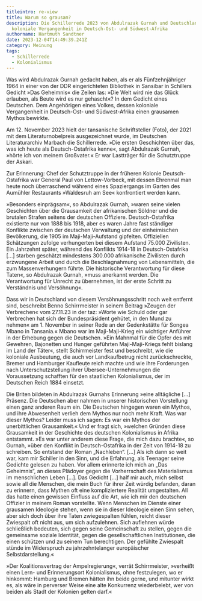```yaml
---
titleintro: re-view
title: Warum so grausam?
description: Die Schillerrede 2023 von Abdulrazak Gurnah und Deutschlands
  koloniale Vergangenheit in Deutsch-Ost- und Südwest-Afrika
authorname: Hartmuth Sandtner
date: 2023-12-04T14:49:39.241Z
category: Meinung
tags:
  - Schillerrede
  - Kolonialismus
---
```

Was wird Abdulrazak Gurnah gedacht haben, als er als Fünfzehnjähriger 1964 in einer von der DDR eingerichteten Bibliothek in Sansibar in Schillers Gedicht »Das Geheimnis« die Zeilen las: »Die Welt wird nie das Glück erlauben, als Beute wird es nur gehascht«? In dem Gedicht eines Deutschen. Dem Angehörigen eines Volkes, dessen koloniale Vergangenheit in Deutsch-Ost- und Südwest-Afrika einen grausamen Mythos bewirkte. 

Am 12. November 2023 hielt der tansanische Schriftsteller (Foto), der 2021 mit dem Literaturnobelpreis ausgezeichnet wurde, im Deutschen Literaturarchiv Marbach die Schillerrede. »Die ersten Geschichten über das, was ich heute als Deutsch-Ostafrika kenne«, sagt Abdulrazak Gurnah, »hörte ich von meinem Großvater.« Er war Lastträger für die Schutztruppe der Askari. 

Zur Erinnerung: Chef der Schutztruppe in der früheren Kolonie Deutsch-Ostafrika war General Paul von Lettow-Vorbeck, mit dessen Ehrenmal man heute noch überraschend während eines Spaziergangs im Garten des Aumühler Restaurants »Waldesruh am See« konfrontiert werden kann.

»Besonders einprägsam«, so Abdulrazak Gurnah, »waren seine vielen Geschichten über die Grausamkeit der afrikanischen Söldner und die brutalen Strafen seitens der deutschen Offiziere. Deutsch-Ostafrika existierte nur von 1888 bis 1918, aber es waren Jahre fast ständiger Konflikte zwischen der deutschen Verwaltung und der einheimischen Bevölkerung, die 1905 im Maji-Maji-Aufstand gipfelten. Offiziellen Schätzungen zufolge verhungerten bei diesem Aufstand 75.000 Zivilisten. Ein Jahrzehnt später, während des Konflikts 1914-18 in Deutsch-Ostafrika \[...] starben geschätzt mindestens 300.000 afrikanische Zivilisten durch erzwungene Arbeit und durch die Beschlagnahmung von Lebensmitteln, die zum Massenverhungern führte. Die historische Verantwortung für diese Taten«, so Abdulrazak Gurnah, »muss anerkannt werden. Die Verantwortung für Unrecht zu übernehmen, ist der erste Schritt zu Verständnis und Versöhnung«. 

Dass wir in Deutschland von diesem Versöhnungsschritt noch weit entfernt sind, beschreibt Benno Schirrmeister in seinem Beitrag »Zeugen der Verbrechen« vom 27.11.23 in der taz: »Worte wie Schuld oder gar Verbrechen hat sich der Bundespräsident gehütet, in den Mund zu nehmen« am 1. November in seiner Rede an der Gedenkstätte für Songea Mbano in Tansania.« Mbano war im Maji-Maji-Krieg ein wichtiger Anführer in der Erhebung gegen die Deutschen. »Ein Mahnmal für die Opfer des mit Gewehren, Bajonetten und Hunger geführten Maji-Maji-Kriegs fehlt bislang im Land der Täter«, stellt Schirrmeister fest und beschreibt, wie die koloniale Ausbeutung, die auch vor Landkaufbetrug nicht zurückschreckte, Bremer und Hamburger Kaufleute reich machte und wie ihre Forderungen nach Unterschutzstellung ihrer Übersee-Unternehmungen die Voraussetzung schafften für den staatlichen Kolonialismus, der im Deutschen Reich 1884 einsetzt.

Die Briten bildeten in Abdulrazak Gurnahs Erinnerung »eine alltägliche \[...] Präsenz. Die Deutschen aber nahmen in unserer historischen Vorstellung einen ganz anderen Raum ein. Die Deutschen hingegen waren ein Mythos, und ihre Abwesenheit verlieh dem Mythos nur noch mehr Kraft. Was war dieser Mythos? Leider muss ich sagen: Es war ein Mythos der unerbittlichen Grausamkeit.« Und er fragt sich, »welchen Gründen diese Grausamkeit in der Geschichte des deutschen Kolonialismus in Afrika entstammt. »Es war unter anderem diese Frage, die mich dazu brachte«, so Gurnah, »über den Konflikt in Deutsch-Ostafrika in der Zeit von 1914-18 zu schreiben. So entstand der Roman „Nachleben“. \[...] Als ich dann so weit war, kam mir Schiller in den Sinn, und die Erfahrung, als Teenager seine Gedichte gelesen zu haben. Vor allem erinnerte ich mich an „Das Geheimnis“, an dieses Plädoyer gegen die Vorherrschaft des Materialismus im menschlichen Leben \[...]. Das Gedicht \[...] half mir auch, mich selbst sowie all die Menschen, die mein Buch für ihrer Zeit würdig befanden, daran zu erinnern, dass Mythen oft eine kompliziertere Realität umgestalten. All das hatte einen gewissen Einfluss auf die Art, wie ich mir den deutschen Offizier in meinem Roman vorstellte. Wenn Menschen im Dienste einer grausamen Ideologie stehen, wenn sie in dieser Ideologie einen Sinn sehen, aber sich doch über ihre Taten zwiegespalten fühlen, reicht dieser Zwiespalt oft nicht aus, um sich aufzulehnen. Sich auflehnen würde schließlich bedeuten, sich gegen seine Gemeinschaft zu stellen, gegen die gemeinsame soziale Identität, gegen die gesellschaftlichen Institutionen, die einen schützen und zu seinem Tun berechtigen. Der gefühlte Zwiespalt stünde im Widerspruch zu jahrzehntelanger europäischer Selbstdarstellung.«

»Der Koalitionsvertrag der Ampelregierung«, verrät Schirrmeister, »verheißt einen Lern- und Erinnerungsort Kolonialismus, ohne festzulegen, wo er hinkommt: Hamburg und Bremen hätten ihn beide gerne, und mitunter wirkt es, als wäre in perverser Weise eine alte Konkurrenz wiederbelebt, wer von beiden als Stadt der Kolonien gelten darf.«